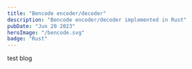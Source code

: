 ```yaml
---
title: "Bencode encoder/decoder"
description: "Bencode encoder/decoder implemented in Rust"
pubDate: "Jun 20 2023"
heroImage: "/bencode.svg"
badge: "Rust"
---
```



test blog